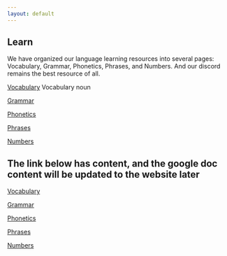 ```yaml
---
layout: default
---
```


## Learn

We have organized our language learning resources into several pages: Vocabulary, Grammar, Phonetics, Phrases, and Numbers. And our discord remains the best resource of all.


[Vocabulary](/v/vocabulary)
    Vocabulary noun

[Grammar](/v/grammar)

[Phonetics](/v/phonetics)

[Phrases](/v/phrases)

[Numbers](/v/numbers)


## The link below has content, and the google doc content will be updated to the website later
[Vocabulary](https://docs.google.com/document/d/1aONU0pmYOJRX2r_Q1_V7udE_ubD7J1sdyybWJ_53Sdk/edit?usp=sharing)

[Grammar](https://docs.google.com/document/d/1E669OjiG2m6TqLdLsF6-BbiYWovGoW1f3-yBjjubvnk/edit?usp=sharing)

[Phonetics](https://docs.google.com/document/d/1-9hRYJI-kokDmBVifbIT1rsq6YAil3cjU8SXdzoGsTA/edit)

[Phrases](https://docs.google.com/document/d/1G8RFpa0NVTkMd32Ja5p6JIWCLOxFtijKzSZUAGcUENE/edit?usp=sharing)

[Numbers](https://docs.google.com/document/d/1eZkstejrgT9H5BO3ReT2KAzEP3biamAds864XUtBRME/edit)
